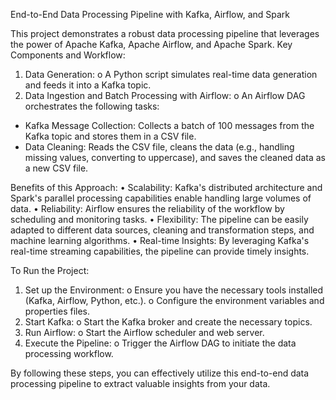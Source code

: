 End-to-End Data Processing Pipeline with Kafka, Airflow, and Spark

This project demonstrates a robust data processing pipeline that leverages the power of Apache Kafka, Apache Airflow, and Apache Spark.
Key Components and Workflow:

1.	Data Generation:
  o	A Python script simulates real-time data generation and feeds it into a Kafka topic.
2.	Data Ingestion and Batch Processing with Airflow:
  o	An Airflow DAG orchestrates the following tasks: 
*	Kafka Message Collection: Collects a batch of 100 messages from the Kafka topic and stores them in a CSV file.
*	Data Cleaning: Reads the CSV file, cleans the data (e.g., handling missing values, converting to uppercase), and saves the cleaned data as a new CSV file.


Benefits of this Approach:
•	Scalability: Kafka's distributed architecture and Spark's parallel processing capabilities enable handling large volumes of data.
•	Reliability: Airflow ensures the reliability of the workflow by scheduling and monitoring tasks.
•	Flexibility: The pipeline can be easily adapted to different data sources, cleaning and transformation steps, and machine learning algorithms.
•	Real-time Insights: By leveraging Kafka's real-time streaming capabilities, the pipeline can provide timely insights.




To Run the Project:
1.	Set up the Environment:
  o	Ensure you have the necessary tools installed (Kafka, Airflow, Python, etc.).
  o	Configure the environment variables and properties files.
2.	Start Kafka:
  o	Start the Kafka broker and create the necessary topics.
3.	Run Airflow:
  o	Start the Airflow scheduler and web server.
4.	Execute the Pipeline:
  o	Trigger the Airflow DAG to initiate the data processing workflow.

By following these steps, you can effectively utilize this end-to-end data processing pipeline to extract valuable insights from your data.











